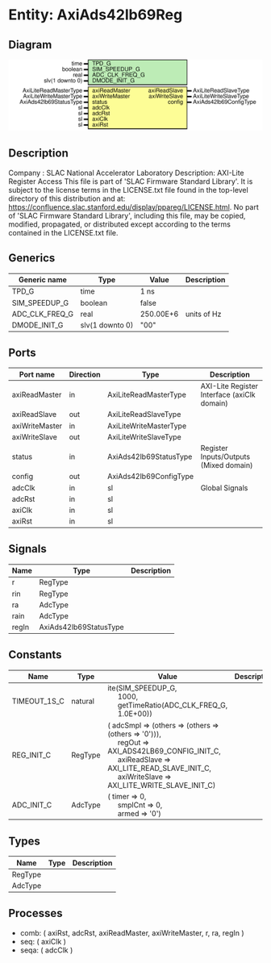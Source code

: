 # Entity: AxiAds42lb69Reg

## Diagram

![Diagram](AxiAds42lb69Reg.svg "Diagram")
## Description

Company    : SLAC National Accelerator Laboratory
Description: AXI-Lite Register Access
This file is part of 'SLAC Firmware Standard Library'.
It is subject to the license terms in the LICENSE.txt file found in the
top-level directory of this distribution and at:
   https://confluence.slac.stanford.edu/display/ppareg/LICENSE.html.
No part of 'SLAC Firmware Standard Library', including this file,
may be copied, modified, propagated, or distributed except according to
the terms contained in the LICENSE.txt file.
## Generics

| Generic name   | Type            | Value     | Description |
| -------------- | --------------- | --------- | ----------- |
| TPD_G          | time            | 1 ns      |             |
| SIM_SPEEDUP_G  | boolean         | false     |             |
| ADC_CLK_FREQ_G | real            | 250.00E+6 | units of Hz |
| DMODE_INIT_G   | slv(1 downto 0) | "00"      |             |
## Ports

| Port name      | Direction | Type                   | Description                                 |
| -------------- | --------- | ---------------------- | ------------------------------------------- |
| axiReadMaster  | in        | AxiLiteReadMasterType  | AXI-Lite Register Interface (axiClk domain) |
| axiReadSlave   | out       | AxiLiteReadSlaveType   |                                             |
| axiWriteMaster | in        | AxiLiteWriteMasterType |                                             |
| axiWriteSlave  | out       | AxiLiteWriteSlaveType  |                                             |
| status         | in        | AxiAds42lb69StatusType | Register Inputs/Outputs (Mixed domain)      |
| config         | out       | AxiAds42lb69ConfigType |                                             |
| adcClk         | in        | sl                     | Global Signals                              |
| adcRst         | in        | sl                     |                                             |
| axiClk         | in        | sl                     |                                             |
| axiRst         | in        | sl                     |                                             |
## Signals

| Name  | Type                   | Description |
| ----- | ---------------------- | ----------- |
| r     | RegType                |             |
| rin   | RegType                |             |
| ra    | AdcType                |             |
| rain  | AdcType                |             |
| regIn | AxiAds42lb69StatusType |             |
## Constants

| Name         | Type    | Value                                                                                                                                                                                                                                                                                                                                     | Description |
| ------------ | ------- | ----------------------------------------------------------------------------------------------------------------------------------------------------------------------------------------------------------------------------------------------------------------------------------------------------------------------------------------- | ----------- |
| TIMEOUT_1S_C | natural |  ite(SIM_SPEEDUP_G,<br><span style="padding-left:20px"> 1000,<br><span style="padding-left:20px"> getTimeRatio(ADC_CLK_FREQ_G,<br><span style="padding-left:20px"> 1.0E+00))                                                                                                                                                              |             |
| REG_INIT_C   | RegType |  (       adcSmpl       => (others => (others => (others => '0'))),<br><span style="padding-left:20px">       regOut        => AXI_ADS42LB69_CONFIG_INIT_C,<br><span style="padding-left:20px">       axiReadSlave  => AXI_LITE_READ_SLAVE_INIT_C,<br><span style="padding-left:20px">       axiWriteSlave => AXI_LITE_WRITE_SLAVE_INIT_C) |             |
| ADC_INIT_C   | AdcType |  (       timer         => 0,<br><span style="padding-left:20px">       smplCnt       => 0,<br><span style="padding-left:20px">       armed         => '0')                                                                                                                                                                                |             |
## Types

| Name    | Type | Description |
| ------- | ---- | ----------- |
| RegType |      |             |
| AdcType |      |             |
## Processes
- comb: ( axiRst, adcRst, axiReadMaster, axiWriteMaster, r, ra, regIn )
- seq: ( axiClk )
- seqa: ( adcClk )
